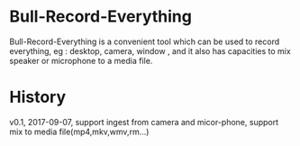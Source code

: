 # Bull-Record-Everything
Bull-Record-Everything is a convenient tool  which can be used to record everything, eg : desktop, camera, window , and it also has capacities to mix speaker or microphone to a media file.


# History
v0.1, 2017-09-07, support ingest from camera and micor-phone, support mix to media file(mp4,mkv,wmv,rm...)
